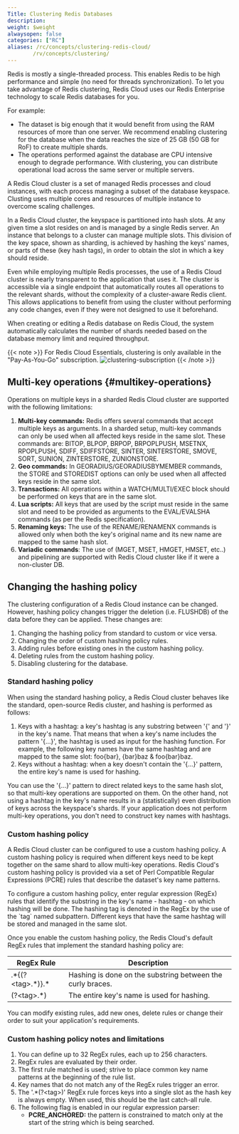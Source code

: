 ```yaml
---
Title: Clustering Redis Databases
description:
weight: $weight
alwaysopen: false
categories: ["RC"]
aliases: /rc/concepts/clustering-redis-cloud/
        /rv/concepts/clustering/
---
```

Redis is mostly a single-threaded process. This enables Redis to be high performance and simple (no need for threads synchronization).
To let you take advantage of Redis clustering,
Redis Cloud uses our Redis Enterprise technology to scale Redis databases for you.

For example:

- The dataset is big enough that it would benefit from using the RAM resources of more than one server.
    We recommend enabling clustering for the database when the data reaches the size of 25 GB (50 GB for RoF) to create multiple shards.
- The operations performed against the database are CPU intensive enough to degrade performance.
    With clustering, you can distribute operational load across the same server or multiple servers.

A Redis Cloud cluster is a set of managed Redis processes and cloud instances,
with each process managing a subset of the database keyspace.
Clusting uses multiple cores and resources of multiple instance to overcome scaling challenges.

In a Redis Cloud cluster, the keyspace is partitioned into hash
slots. At any given time a slot resides on and is managed by a single
Redis server. An instance that belongs to a cluster can manage multiple
slots. This division of the key space, shown as sharding, is achieved by
hashing the keys' names, or parts of these (key hash tags), in order to
obtain the slot in which a key should reside.

Even while employing multiple Redis processes, the use of a Redis
Cloud cluster is nearly transparent to the application that
uses it. The cluster is accessible via a single endpoint that
automatically routes all operations to the relevant shards, without the
complexity of a cluster-aware Redis client. This allows applications to
benefit from using the cluster without performing any code changes, even
if they were not designed to use it beforehand.

When creating or editing a Redis database on Redis Cloud, the
system automatically calculates the number of shards needed based on
the database memory limit and required throughput.

{{< note >}}
For Redis Cloud Essentials, clustering is only available in the
"Pay-As-You-Go" subscription.
![clustering-subscription](/images/rc/clustering-subscription.png)
{{< /note >}}


## Multi-key operations {#multikey-operations}

Operations on multiple keys in a sharded Redis Cloud cluster
are supported with the following limitations:

1. **Multi-key commands:** Redis offers several commands that accept
    multiple keys as arguments. In a sharded setup, multi-key commands
    can only be used when all affected keys reside in the same slot.
    These commands are: BITOP, BLPOP, BRPOP, BRPOPLPUSH, MSETNX,
    RPOPLPUSH, SDIFF, SDIFFSTORE, SINTER, SINTERSTORE, SMOVE, SORT,
    SUNION, ZINTERSTORE, ZUNIONSTORE.
1. **Geo commands:** In GEORADIUS/GEORADIUSBYMEMBER commands, the
    STORE and STOREDIST options can only be used when all affected keys
    reside in the same slot.
1. **Transactions:** All operations within a WATCH/MULTI/EXEC block
    should be performed on keys that are in the same slot.
1. **Lua scripts:** All keys that are used by the script must reside in
    the same slot and need to be provided as arguments to the
    EVAL/EVALSHA commands (as per the Redis specification).
1. **Renaming keys:** The use of the RENAME/RENAMENX commands is
    allowed only when both the key's original name and its new name are
    mapped to the same hash slot.
1. **Variadic commands**: The use of (MGET, MSET, HMGET, HMSET, etc..)
    and pipelining are supported with Redis Cloud cluster
    like if it were a non-cluster DB.

## Changing the hashing policy

The clustering configuration of a Redis Cloud instance can be
changed. However, hashing policy changes trigger the deletion
(i.e. FLUSHDB) of the data before they can be applied. These changes
are:

1. Changing the hashing policy from standard to custom or vice versa.
1. Changing the order of custom hashing policy rules.
1. Adding rules before existing ones in the custom hashing policy.
1. Deleting rules from the custom hashing policy.
1. Disabling clustering for the database.

### Standard hashing policy

When using the standard hashing policy, a Redis Cloud cluster
behaves like the standard, open-source Redis cluster, and hashing is
performed as follows:

1. Keys with a hashtag: a key's hashtag is any substring between '{'
    and '}' in the key's name. That means that when a key's name
    includes the pattern '{...}', the hashtag is used as input for the
    hashing function. For example, the following key names have the same
    hashtag and are mapped to the same slot: foo{bar},
    {bar}baz & foo{bar}baz.
1. Keys without a hashtag: when a key doesn't contain the '{...}'
    pattern, the entire key's name is used for hashing.

You can use the '{...}' pattern to direct related keys to the same hash
slot, so that multi-key operations are supported on them. On the other
hand, not using a hashtag in the key's name results in a
(statistically) even distribution of keys across the keyspace's shards.
If your application does not perform multi-key operations, you don't
need to construct key names with hashtags.

### Custom hashing policy

A Redis Cloud  cluster can be configured to use a custom hashing
policy. A custom hashing policy is required when different keys need to
be kept together on the same shard to allow multi-key operations. Redis
Cloud's custom hashing policy is provided via a set of Perl
Compatible Regular Expressions (PCRE) rules that describe the dataset's
key name patterns.

To configure a custom hashing policy, enter regular expression (RegEx)
rules that identify the substring in the key's name - hashtag - on
which hashing will be done. The hashing tag is denoted in the RegEx by
the use of the \`tag\` named subpattern. Different keys that have the
same hashtag will be stored and managed in the same slot.

Once you enable the custom hashing policy, the Redis Cloud's
default RegEx rules that implement the standard hashing policy are:

| RegEx Rule | Description |
|-----------|-----------------|
| .\*{(?\<tag\>.\*)}.\* | Hashing is done on the substring between the curly braces. |
| (?\<tag\>.\*) | The entire key's name is used for hashing. |

You can modify existing rules, add new ones, delete rules or change
their order to suit your application's requirements.

### Custom hashing policy notes and limitations

1. You can define up to 32 RegEx rules, each up to 256 characters.
1. RegEx rules are evaluated by their order.
1. The first rule matched is used; strive to place common key name
    patterns at the beginning of the rule list.
1. Key names that do not match any of the RegEx rules trigger an
    error.
1. The '.\*(?\<tag\>)' RegEx rule forces keys into a single slot as the
    hash key is always empty. When used, this should be the last
    catch-all rule.
1. The following flag is enabled in our regular expression parser:
   - **PCRE_ANCHORED:** the pattern is constrained to match only at
        the start of the string which is being searched.
